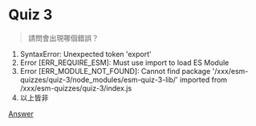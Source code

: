 # Quiz 3

> 請問會出現哪個錯誤？ 

1. SyntaxError: Unexpected token 'export'
2. Error [ERR_REQUIRE_ESM]: Must use import to load ES Module
3. Error [ERR_MODULE_NOT_FOUND]: Cannot find package '/xxx/esm-quizzes/quiz-3/node_modules/esm-quiz-3-lib/' imported from /xxx/esm-quizzes/quiz-3/index.js
4. 以上皆非

[Answer](./answer.txt)
